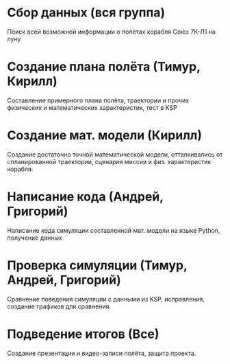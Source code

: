 # Сбор данных (вся группа)
Поиск всей возможной информации о полётах корабля Союз 7К-Л1 на луну
# Создание плана полёта (Тимур, Кирилл)
Составление примерного плана полёта, траектории и прочих физических и математических характеристик, тест в KSP
# Создание мат. модели (Кирилл)
Создание достаточно точной математической модели, отталкивались от спланированной траектории, сценария миссии и физ. характеристик корабля.
# Написание кода (Андрей, Григорий)
Написание кода симуляции составленной мат. модели на языке Python, получение данных
# Проверка симуляции (Тимур, Андрей, Григорий)
Сравнение поведения симуляции с данными из KSP, исправления, создание графиков для сравнения.
# Подведение итогов (Все)
Создание презентации и видео-записи полёта, защита проекта.
